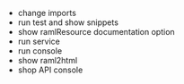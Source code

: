 - change imports
- run test and show snippets
- show ramlResource documentation option
- run service
- run console
- show raml2html
- shop API console